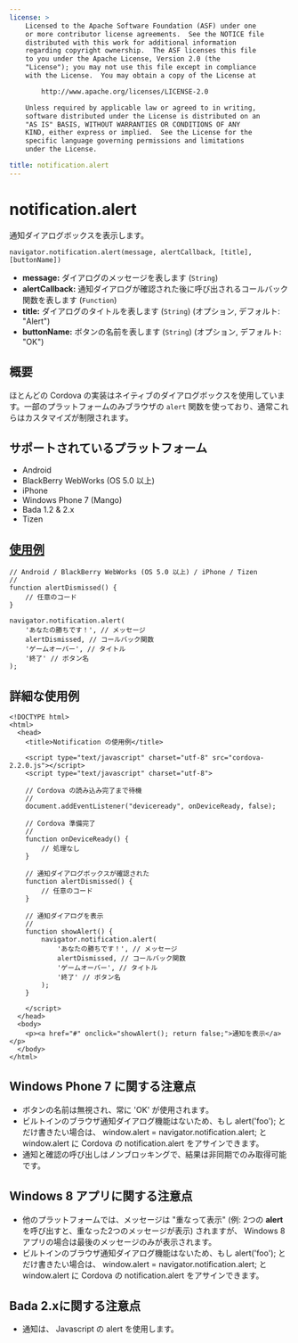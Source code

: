 ```yaml
---
license: >
    Licensed to the Apache Software Foundation (ASF) under one
    or more contributor license agreements.  See the NOTICE file
    distributed with this work for additional information
    regarding copyright ownership.  The ASF licenses this file
    to you under the Apache License, Version 2.0 (the
    "License"); you may not use this file except in compliance
    with the License.  You may obtain a copy of the License at

        http://www.apache.org/licenses/LICENSE-2.0

    Unless required by applicable law or agreed to in writing,
    software distributed under the License is distributed on an
    "AS IS" BASIS, WITHOUT WARRANTIES OR CONDITIONS OF ANY
    KIND, either express or implied.  See the License for the
    specific language governing permissions and limitations
    under the License.

title: notification.alert
---
```


notification.alert
==================

通知ダイアログボックスを表示します。

    navigator.notification.alert(message, alertCallback, [title], [buttonName])

- __message:__ ダイアログのメッセージを表します (`String`)
- __alertCallback:__ 通知ダイアログが確認された後に呼び出されるコールバック関数を表します (`Function`)
- __title:__ ダイアログのタイトルを表します (`String`) (オプション, デフォルト: "Alert")
- __buttonName:__ ボタンの名前を表します (`String`) (オプション, デフォルト: "OK")

概要
-----------

ほとんどの Cordova の実装はネイティブのダイアログボックスを使用しています。一部のプラットフォームのみブラウザの `alert` 関数を使っており、通常これらはカスタマイズが制限されます。

サポートされているプラットフォーム
-------------------

- Android
- BlackBerry WebWorks (OS 5.0 以上)
- iPhone
- Windows Phone 7 (Mango)
- Bada 1.2 & 2.x
- Tizen

[使用例](../storage/storage.opendatabase.html)
-------------

    // Android / BlackBerry WebWorks (OS 5.0 以上) / iPhone / Tizen
    //
    function alertDismissed() {
        // 任意のコード
    }

    navigator.notification.alert(
        'あなたの勝ちです！', // メッセージ
        alertDismissed, // コールバック関数
        'ゲームオーバー', // タイトル
        '終了' // ボタン名
    );

詳細な使用例
------------

    <!DOCTYPE html>
    <html>
      <head>
        <title>Notification の使用例</title>

        <script type="text/javascript" charset="utf-8" src="cordova-2.2.0.js"></script>
        <script type="text/javascript" charset="utf-8">

        // Cordova の読み込み完了まで待機
        //
        document.addEventListener("deviceready", onDeviceReady, false);

        // Cordova 準備完了
        //
        function onDeviceReady() {
            // 処理なし
        }

        // 通知ダイアログボックスが確認された
        function alertDismissed() {
            // 任意のコード
        }

        // 通知ダイアログを表示
        //
        function showAlert() {
            navigator.notification.alert(
                'あなたの勝ちです！', // メッセージ
                alertDismissed, // コールバック関数
                'ゲームオーバー', // タイトル
                '終了' // ボタン名
            );
        }

        </script>
      </head>
      <body>
        <p><a href="#" onclick="showAlert(); return false;">通知を表示</a></p>
      </body>
    </html>

Windows Phone 7 に関する注意点
-------------

- ボタンの名前は無視され、常に 'OK' が使用されます。
- ビルトインのブラウザ通知ダイアログ機能はないため、もし alert('foo'); とだけ書きたい場合は、 window.alert = navigator.notification.alert; と window.alert に Cordova の notification.alert をアサインできます。
- 通知と確認の呼び出しはノンブロッキングで、結果は非同期でのみ取得可能です。

Windows 8 アプリに関する注意点
---------------

- 他のプラットフォームでは、メッセージは "重なって表示" (例: 2つの **alert** を呼び出すと、重なった2つのメッセージが表示) されますが、
Windows 8 アプリの場合は最後のメッセージのみが表示されます。
- ビルトインのブラウザ通知ダイアログ機能はないため、もし alert('foo'); とだけ書きたい場合は、 window.alert = navigator.notification.alert; と window.alert に Cordova の notification.alert をアサインできます。

Bada 2.xに関する注意点
---------------
- 通知は、 Javascript の alert を使用します。
